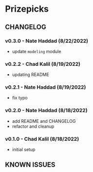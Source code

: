 # Prizepicks

## CHANGELOG

### v0.3.0 - Nate Haddad (8/22/2022)
- update `modeling` module

### v0.2.2 - Chad Kalil (8/19/2022)
- updating README

### v0.2.1 - Nate Haddad (8/19/2022)
- fix typo

### v0.2.0 - Nate Haddad (8/18/2022)
- add README and CHANGELOG
- refactor and cleanup

### v0.1.0 - Chad Kalil (8/18/2022)
- initial setup

## KNOWN ISSUES
